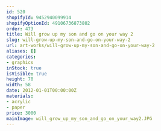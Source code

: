 ```yaml
---
id: 520
shopifyId: 9452940099914
shopifyOptionId: 49106736873802
order: 473
title: Will grow up my son and go on your way 2
slug: will-grow-up-my-son-and-go-on-your-way-2
url: art-works/will-grow-up-my-son-and-go-on-your-way-2
aliases: []
categories:
- graphics
inStock: true
isVisible: true
height: 70
width: 58
date: 2012-01-01T00:00:00Z
materials:
- acrylic
- paper
price: 3000
mainImage: will_grow_up_my_son_and_go_on_your_way2.JPG
---
```

